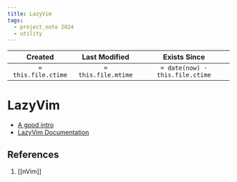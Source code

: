```yaml
---
title: LazyVim
tags:
  - project_note 2024
  - utility
---
```

|       Created       |    Last Modified    |          Exists Since           |
| :-----------------: | :-----------------: | :-----------------------------: |
| `= this.file.ctime` | `= this.file.mtime` | `= date(now) - this.file.ctime` |

# LazyVim
- [A good intro](https://www.youtube.com/watch?v=N93cTbtLCIM)
- [LazyVim Documentation](https://www.lazyvim.org/configuration/general#keymaps)

## References
1. [[nVim]]